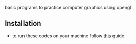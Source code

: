 basic programs to practice computer graphics using opengl

## Installation
- to run these codes on your machine follow [this](https://medium.com/swlh/setting-opengl-for-windows-d0b45062caf) guide